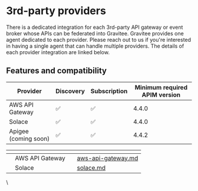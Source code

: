 # 3rd-party providers

There is a dedicated integration for each 3rd-party API gateway or event broker whose APIs can be federated into Gravitee. Gravitee provides one agent dedicated to each provider. Please reach out to us if you're interested in having a single agent that can handle multiple providers. The details of each provider integration are linked below.

## Features and compatibility

| Provider             | Discovery | Subscription | Minimum required APIM version |
| -------------------- | --------- | ------------ | ----------------------------- |
| AWS API Gateway      | ✅         | ✅            | 4.4.0                         |
| Solace               | ✅         | ✅            | 4.4.0                         |
| Apigee (coming soon) | ✅         | ✅            | 4.4.2                         |



<table data-view="cards"><thead><tr><th></th><th></th><th></th><th data-hidden data-card-target data-type="content-ref"></th></tr></thead><tbody><tr><td></td><td>AWS API Gateway</td><td></td><td><a href="aws-api-gateway.md">aws-api-gateway.md</a></td></tr><tr><td></td><td>Solace</td><td></td><td><a href="solace.md">solace.md</a></td></tr></tbody></table>

\
